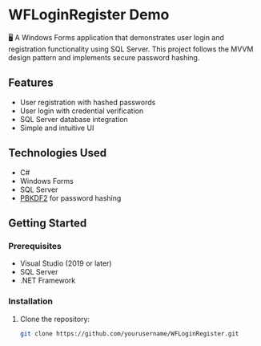 # WFLoginRegister Demo

🖥️ A Windows Forms application that demonstrates user login and registration functionality using SQL Server. This project follows the MVVM design pattern and implements secure password hashing.

## Features

- User registration with hashed passwords
- User login with credential verification
- SQL Server database integration
- Simple and intuitive UI

## Technologies Used

- C#
- Windows Forms
- SQL Server
- [PBKDF2](https://cryptobook.nakov.com/mac-and-key-derivation/pbkdf2) for password hashing

## Getting Started

### Prerequisites

- Visual Studio (2019 or later)
- SQL Server
- .NET Framework

### Installation

1. Clone the repository:
   ```bash
   git clone https://github.com/yourusername/WFLoginRegister.git
